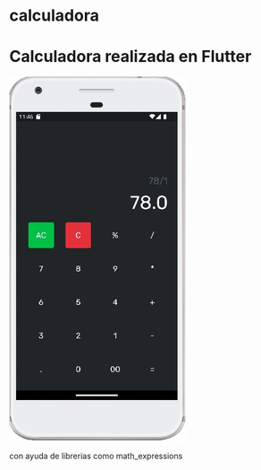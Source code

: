 # calculadora

# Calculadora realizada en Flutter 
![calculadora](/calculadora.jpg)

con ayuda de librerias como math_expressions

